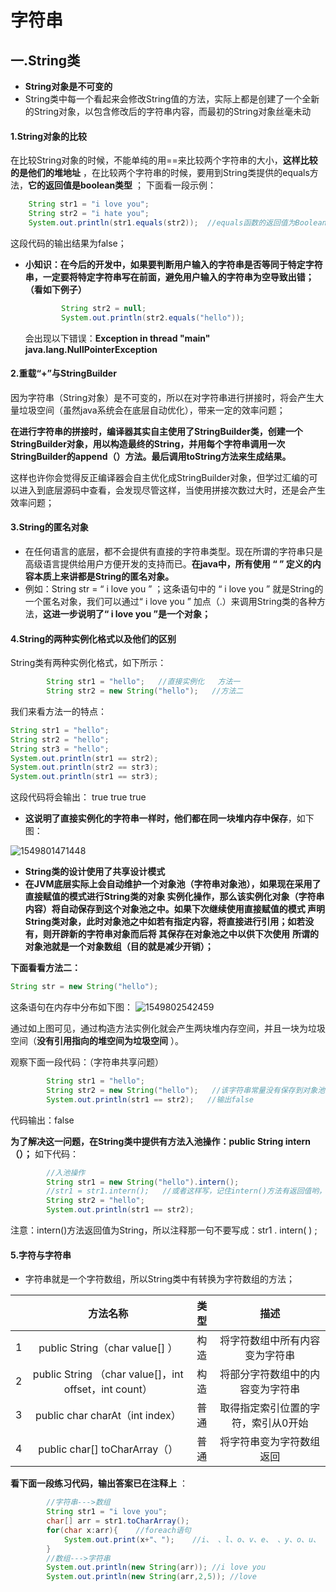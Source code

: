 # 字符串

## 一.String类

+ **String对象是不可变的**
+ String类中每一个看起来会修改String值的方法，实际上都是创建了一个全新的String对象，以包含修改后的字符串内容，而最初的String对象丝毫未动

#### 1.String对象的比较

在比较String对象的时候，不能单纯的用==来比较两个字符串的大小，**这样比较的是他们的堆地址** ，在比较两个字符串的时候，要用到String类提供的equals方法，**它的返回值是boolean类型** ；
下面看一段示例：

```java
	String str1 = "i love you";
	String str2 = "i hate you";
	System.out.println(str1.equals(str2));  //equals函数的返回值为Boolean类型
```

这段代码的输出结果为false；

+ **小知识：在今后的开发中，如果要判断用户输入的字符串是否等同于特定字符串，一定要将特定字符串写在前面，避免用户输入的字符串为空导致出错；（看如下例子）**

  ```java
          String str2 = null;
          System.out.println(str2.equals("hello"));
  ```

  会出现以下错误：**Exception in thread "main" java.lang.NullPointerException**

  

####  2.重载“+”与StringBuilder

因为字符串（String对象）是不可变的，所以在对字符串进行拼接时，将会产生大量垃圾空间（虽然java系统会在底层自动优化），带来一定的效率问题；

**在进行字符串的拼接时，编译器其实自主使用了StringBuilder类，创建一个StringBuilder对象，用以构造最终的String，并用每个字符串调用一次StringBuilder的append（）方法。最后调用toString方法来生成结果。**

这样也许你会觉得反正编译器会自主优化成StringBuilder对象，但学过汇编的可以进入到底层源码中查看，会发现尽管这样，当使用拼接次数过大时，还是会产生效率问题；



#### 3.String的匿名对象

+ 在任何语言的底层，都不会提供有直接的字符串类型。现在所谓的字符串只是高级语言提供给用户方便开发的支持而已。**在java中，所有使用 “ ” 定义的内容本质上来讲都是String的匿名对象。**
+ 例如：String  str  =  “ i love  you  ” ；这条语句中的 “ i love  you  ” 就是String的一个匿名对象，我们可以通过“ i love  you  ” 加点（.）来调用String类的各种方法，**这进一步说明了“ i love  you  ”是一个对象；**



#### 4.String的两种实例化格式以及他们的区别

String类有两种实例化格式，如下所示：

```java
        String str1 = "hello";   //直接实例化   方法一
        String str2 = new String("hello");   //方法二
```

我们来看方法一的特点：

```java
String str1 = "hello";
String str2 = "hello";
String str3 = "hello";
System.out.println(str1 == str2);
System.out.println(str2 == str3);
System.out.println(str1 == str3);
```

这段代码将会输出：
true
true
true

+ **这说明了直接实例化的字符串一样时，他们都在同一块堆内存中保存**，如下图：

![1549801471448](C:\Users\Laptop\AppData\Local\Temp\1549801471448.png)

+ **String类的设计使用了共享设计模式**
+ **在JVM底层实际上会自动维护一个对象池（字符串对象池），如果现在采用了直接赋值的模式进行String类的对象 实例化操作，那么该实例化对象（字符串内容）将自动保存到这个对象池之中。如果下次继续使用直接赋值的模式 声明String类对象，此时对象池之中如若有指定内容，将直接进行引用；如若没有，则开辟新的字符串对象而后将 其保存在对象池之中以供下次使用**
  **所谓的对象池就是一个对象数组（目的就是减少开销）；**



**下面看看方法二：** 

```java
String str = new String("hello");
```

这条语句在内存中分布如下图：
![1549802542459](C:\Users\Laptop\AppData\Local\Temp\1549802542459.png)

通过如上图可见，通过构造方法实例化就会产生两块堆内存空间，并且一块为垃圾空间（**没有引用指向的堆空间为垃圾空间** ）。

观察下面一段代码：（字符串共享问题）

```java
        String str1 = "hello";
        String str2 = new String("hello");   //该字符串常量没有保存到对象池中
        System.out.println(str1 == str2);   //输出false
```

代码输出：false

**为了解决这一问题，在String类中提供有方法入池操作：public String  intern（）；** 
如下代码：

```java
        //入池操作
        String str1 = new String("hello").intern();
        //str1 = str1.intern();   //或者这样写，记住intern()方法有返回值哟，为String；
        String str2 = "hello";
        System.out.println(str1 == str2);
```

注意：intern()方法返回值为String，所以注释那一句不要写成：str1 . intern( ) ;



#### 5.字符与字符串

+ 字符串就是一个字符数组，所以String类中有转换为字符数组的方法；

|      |                       方法名称                        | 类型 |                描述                 |
| :--: | :---------------------------------------------------: | :--: | :---------------------------------: |
|  1   |            public String（char value[] ）             | 构造 |   将字符数组中所有内容变为字符串    |
|  2   | public String （char value[]，int offset，int count） | 构造 |  将部分字符数组中的内容变为字符串   |
|  3   |            public char charAt（int index）            | 普通 | 取得指定索引位置的字符，索引从0开始 |
|  4   |             public char[] toCharArray（）             | 普通 |      将字符串变为字符数组返回       |

**看下面一段练习代码，输出答案已在注释上** ：

```java
        //字符串--->数组
        String str1 = "i love you";
        char[] arr = str1.toCharArray();
        for(char x:arr){    //foreach语句
            System.out.print(x+"、");    //i、 、l、o、v、e、 、y、o、u、
        }
        //数组--->字符串
        System.out.println(new String(arr)); //i love you
        System.out.println(new String(arr,2,5)); //love
```

